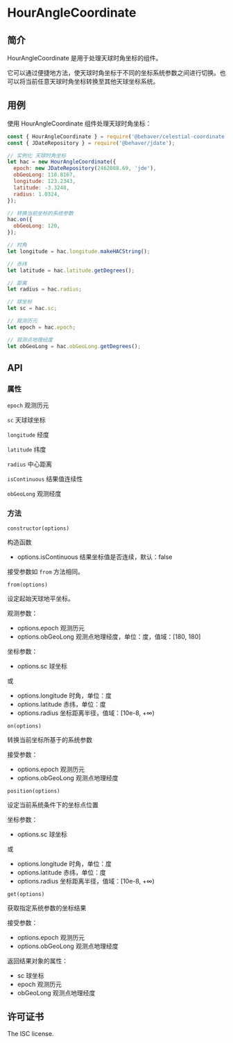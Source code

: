 # HourAngleCoordinate

## 简介

HourAngleCoordinate 是用于处理天球时角坐标的组件。

它可以通过便捷地方法，使天球时角坐标于不同的坐标系统参数之间进行切换。也可以将当前任意天球时角坐标转换至其他天球坐标系统。

## 用例

使用 HourAngleCoordinate 组件处理天球时角坐标：

```js
const { HourAngleCoordinate } = require('@behaver/celestial-coordinate');
const { JDateRepository } = require('@behaver/jdate');

// 实例化 天球时角坐标
let hac = new HourAngleCoordinate({
  epoch: new JDateRepository(2462088.69, 'jde'),
  obGeoLong: 118.8167,
  longitude: 123.2343,
  latitude: -3.3248,
  radius: 1.0324,
});

// 转换当前坐标的系统参数
hac.on({
  obGeoLong: 120,
});

// 时角
let longitude = hac.longitude.makeHACString();

// 赤纬
let latitude = hac.latitude.getDegrees();

// 距离
let radius = hac.radius;

// 球坐标
let sc = hac.sc;

// 观测历元
let epoch = hac.epoch;

// 观测点地理经度
let obGeoLong = hac.obGeoLong.getDegrees();
```

## API

### 属性

`epoch` 观测历元

`sc` 天球球坐标

`longitude` 经度

`latitude` 纬度

`radius` 中心距离

`isContinuous` 结果值连续性

`obGeoLong` 观测经度

### 方法

`constructor(options)`

构造函数

* options.isContinuous 结果坐标值是否连续，默认：false

接受参数如 `from` 方法相同。

`from(options)`

设定起始天球地平坐标。

观测参数：

* options.epoch 观测历元
* options.obGeoLong 观测点地理经度，单位：度，值域：[180, 180]

坐标参数：

* options.sc 球坐标

或

* options.longitude 时角，单位：度
* options.latitude 赤纬，单位：度
* options.radius 坐标距离半径，值域：[10e-8, +∞)

`on(options)`

转换当前坐标所基于的系统参数

接受参数：

* options.epoch 观测历元
* options.obGeoLong 观测点地理经度

`position(options)`

设定当前系统条件下的坐标点位置

坐标参数：

* options.sc 球坐标

或

* options.longitude 时角，单位：度
* options.latitude 赤纬，单位：度
* options.radius 坐标距离半径，值域：[10e-8, +∞)

`get(options)`

获取指定系统参数的坐标结果

接受参数：

* options.epoch 观测历元
* options.obGeoLong 观测点地理经度

返回结果对象的属性：

* sc 球坐标
* epoch 观测历元
* obGeoLong 观测点地理经度

## 许可证书

The ISC license.
